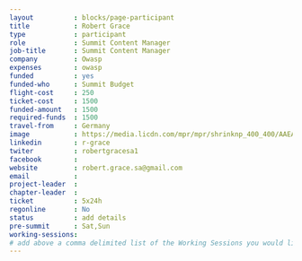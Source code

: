 ```yaml
---
layout          : blocks/page-participant
title           : Robert Grace
type            : participant
role            : Summit Content Manager
job-title       : Summit Content Manager
company         : Owasp
expenses        : owasp
funded          : yes
funded-who      : Summit Budget
flight-cost     : 250
ticket-cost     : 1500
funded-amount   : 1500
required-funds  : 1500
travel-from     : Germany
image           : https://media.licdn.com/mpr/mpr/shrinknp_400_400/AAEAAQAAAAAAAAknAAAAJGRjYjM4YTAwLWI0OTAtNDg3Ny1iMGMxLWQwOTZmNTNlNzRkYg.jpg
linkedin        : r-grace
twiter          : robertgracesa1
facebook        :
website         : robert.grace.sa@gmail.com
email           :
project-leader  :
chapter-leader  :
ticket          : 5x24h
regonline       : No
status          : add details
pre-summit      : Sat,Sun
working-sessions:
# add above a comma delimited list of the Working Sessions you would like to attend (use the session's title)
---
```


<!-- put more details about participant here -->
